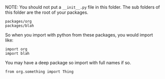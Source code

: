 
NOTE: You should not put a `__init__.py` file in this folder.  The sub folders
of this folder are the root of your packages.

```
packages/org
packages/blah
```

So when you import with python from these packages, you would import like:

```
import org
import blah
```

You may have a deep package so import with full names if so.

```
from org.something import Thing
```
